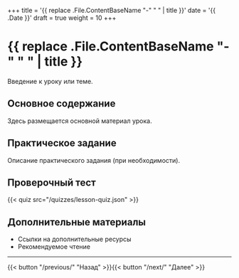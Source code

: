 +++
title = '{{ replace .File.ContentBaseName "-" " " | title }}'
date = '{{ .Date }}'
draft = true
weight = 10
+++

# {{ replace .File.ContentBaseName "-" " " | title }}

Введение к уроку или теме.

## Основное содержание

Здесь размещается основной материал урока.

## Практическое задание

Описание практического задания (при необходимости).

## Проверочный тест

{{< quiz src="/quizzes/lesson-quiz.json" >}}

## Дополнительные материалы

- Ссылки на дополнительные ресурсы
- Рекомендуемое чтение

---

{{< button "/previous/" "Назад" >}}{{< button "/next/" "Далее" >}}
